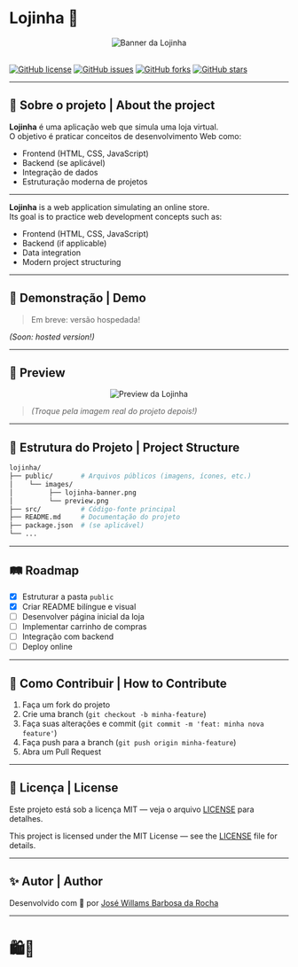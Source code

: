 
# Lojinha 🛒

<div align="center">
  <img src="./lojinha-banner.png" alt="Banner da Lojinha" />
</div>

<br />

[![GitHub license](https://img.shields.io/github/license/007will/lojinha)](https://github.com/007will/lojinha/blob/main/LICENSE)
[![GitHub issues](https://img.shields.io/github/issues/007will/lojinha)](https://github.com/007will/lojinha/issues)
[![GitHub forks](https://img.shields.io/github/forks/007will/lojinha)](https://github.com/007will/lojinha/network)
[![GitHub stars](https://img.shields.io/github/stars/007will/lojinha)](https://github.com/007will/lojinha/stargazers)

---

## 📜 Sobre o projeto | About the project

**Lojinha** é uma aplicação web que simula uma loja virtual.  
O objetivo é praticar conceitos de desenvolvimento Web como:

- Frontend (HTML, CSS, JavaScript)
- Backend (se aplicável)
- Integração de dados
- Estruturação moderna de projetos

---

**Lojinha** is a web application simulating an online store.  
Its goal is to practice web development concepts such as:

- Frontend (HTML, CSS, JavaScript)
- Backend (if applicable)
- Data integration
- Modern project structuring

---

## 🚀 Demonstração | Demo

> Em breve: versão hospedada!

*(Soon: hosted version!)*

---

## 📸 Preview

<div align="center">
  <img src="./public/refs/heads/main/lojinha-banner.png" alt="Preview da Lojinha" />
</div>

> *(Troque pela imagem real do projeto depois!)*

---

## 📂 Estrutura do Projeto | Project Structure

```bash
lojinha/
├── public/       # Arquivos públicos (imagens, ícones, etc.)
│    └── images/
│         ├── lojinha-banner.png
│         └── preview.png
├── src/          # Código-fonte principal
├── README.md     # Documentação do projeto
├── package.json  # (se aplicável)
└── ...
```

---

## 🛤️ Roadmap

- [x] Estruturar a pasta `public`
- [x] Criar README bilíngue e visual
- [ ] Desenvolver página inicial da loja
- [ ] Implementar carrinho de compras
- [ ] Integração com backend
- [ ] Deploy online

---

## 🤝 Como Contribuir | How to Contribute

1. Faça um fork do projeto
2. Crie uma branch (`git checkout -b minha-feature`)
3. Faça suas alterações e commit (`git commit -m 'feat: minha nova feature'`)
4. Faça push para a branch (`git push origin minha-feature`)
5. Abra um Pull Request

---

## 📄 Licença | License

Este projeto está sob a licença MIT — veja o arquivo [LICENSE](LICENSE) para detalhes.

This project is licensed under the MIT License — see the [LICENSE](LICENSE) file for details.

---

## ✨ Autor | Author

Desenvolvido com 💙 por [José Willams Barbosa da Rocha](https://github.com/007will)

---

# 🛍️🚀
